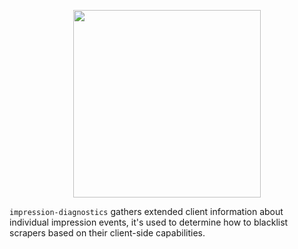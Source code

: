 <p align="center">
  <img src="https://taky.s3.amazonaws.com/01pgsd8rtk8u.svg" width="300">
</p>

`impression-diagnostics` gathers extended client information about
individual impression events, it's used to determine how to blacklist scrapers
based on their client-side capabilities.

